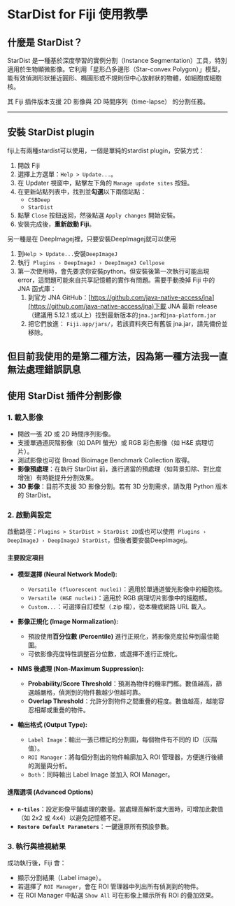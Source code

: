 # StarDist for Fiji 使用教學

## 什麼是 StarDist？

StarDist 是一種基於深度學習的實例分割（Instance Segmentation）工具，特別適用於生物顯微影像。它利用「星形凸多邊形（Star-convex Polygon）」模型，能有效偵測形狀接近圓形、橢圓形或不規則但中心放射狀的物體，如細胞或細胞核。

其 Fiji 插件版本支援 2D 影像與 2D 時間序列（time-lapse） 的分割任務。

---

## 安裝 StarDist plugin
fiji上有兩種stardist可以使用，一個是單純的stardist plugin，安裝方式：
1.  開啟 Fiji
2.  選擇上方選單：`Help > Update...`。
3.  在 Updater 視窗中，點擊左下角的 `Manage update sites` 按鈕。
4.  在更新站點列表中，找到並**勾選**以下兩個站點：
    *   `CSBDeep`
    *   `StarDist`    
5.  點擊 `Close` 按鈕返回，然後點選 `Apply changes` 開始安裝。
6.  安裝完成後，**重新啟動 Fiji**。

另一種是在 DeepImagej裡，只要安裝DeepImagej就可以使用
1. 到`Help > Update...`安裝`DeepImageJ`
2. 執行` Plugins › DeepImageJ › DeepImageJ Cellpose`
3. 第一次使用時，會先要求你安裝python。但安裝後第一次執行可能出現error，這問題可能來自共享記憶體的實作有問題。需要手動換掉 Fiji 中的 JNA 函式庫：
    1. 到官方 JNA GitHub：[https://github.com/java-native-access/jna](https://github.com/java-native-access/jna)下載 JNA 最新 release（建議用 5.12.1 或以上）找到最新版本的`jna.jar`和`jna-platform.jar`
    2. 把它們放進： `Fiji.app/jars/`，若該資料夾已有舊版 jna.jar，請先備份並移除。


但目前我使用的是第二種方法，因為第一種方法我一直無法處理錯誤訊息
---

## 使用 StarDist 插件分割影像

### 1. 載入影像

-   開啟一張 2D 或 2D 時間序列影像。
-   支援單通道灰階影像（如 DAPI 螢光）或 RGB 彩色影像（如 H&E 病理切片）。
-   測試影像也可從 Broad Bioimage Benchmark Collection 取得。
-   **影像預處理**：在執行 StarDist 前，進行適當的預處理（如背景扣除、對比度增強）有時能提升分割效果。
-   **3D 影像**：目前不支援 3D 影像分割。若有 3D 分割需求，請改用 Python 版本的 StarDist。

### 2. 啟動與設定

啟動路徑：`Plugins > StarDist > StarDist 2D`或也可以使用` Plugins › DeepImageJ › DeepImageJ StarDist`，但後者要安裝DeepImagej。

#### 主要設定項目

-   **模型選擇 (Neural Network Model):**
    -   `Versatile (fluorescent nuclei)`：適用於單通道螢光影像中的細胞核。
    -   `Versatile (H&E nuclei)`：適用於 RGB 病理切片影像中的細胞核。
    -   `Custom...`：可選擇自訂模型（.zip 檔），從本機或網路 URL 載入。

-   **影像正規化 (Image Normalization):**
    -   預設使用**百分位數 (Percentile)** 進行正規化，將影像亮度拉伸到最佳範圍。
    -   可依影像亮度特性調整百分位數，或選擇不進行正規化。

-   **NMS 後處理 (Non-Maximum Suppression):**
    -   **Probability/Score Threshold**：預測為物件的機率門檻。數值越高，篩選越嚴格，偵測到的物件數越少但越可靠。
    -   **Overlap Threshold**：允許分割物件之間重疊的程度。數值越高，越能容忍相鄰或重疊的物件。

-   **輸出格式 (Output Type):**
    -   `Label Image`：輸出一張已標記的分割圖，每個物件有不同的 ID（灰階值）。
    -   `ROI Manager`：將每個分割出的物件輪廓加入 ROI 管理器，方便進行後續的測量與分析。
    -   `Both`：同時輸出 Label Image 並加入 ROI Manager。

#### 進階選項 (Advanced Options)

-   **`n-tiles`**：設定影像平鋪處理的數量。當處理高解析度大圖時，可增加此數值（如 2x2 或 4x4）以避免記憶體不足。
-   **`Restore Default Parameters`**：一鍵還原所有預設參數。

### 3. 執行與檢視結果

成功執行後，Fiji 會：
-   顯示分割結果（Label image）。
-   若選擇了 `ROI Manager`，會在 ROI 管理器中列出所有偵測到的物件。
-   在 ROI Manager 中點選 `Show All` 可在影像上顯示所有 ROI 的疊加效果。